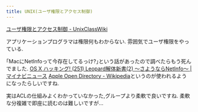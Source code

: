 ```yaml
---
title: UNIX(ユーザ権限とアクセス制御)
---
```


[ユーザ権限とアクセス制御 - UnixClassWiki](https://uc2.h2np.net/index.php/%E3%83%A6%E3%83%BC%E3%82%B6%E6%A8%A9%E9%99%90%E3%81%A8%E3%82%A2%E3%82%AF%E3%82%BB%E3%82%B9%E5%88%B6%E5%BE%A1)

アプリケーションプログラマは権限何もわからない.
雰囲気でユーザ権限をやっている.

｢MacにNetInfoって今存在してるっけ?｣という話があったので調べたらもう死んでました.
[OS X ハッキング! (251) Leopard解体新書(2) ～さようならNetInfo～ | マイナビニュース](http://news.mynavi.jp/column/osx/251/)
[Apple Open Directory - Wikipedia](https://ja.wikipedia.org/wiki/Apple_Open_Directory)というのが使われるようになったらしいですね.

実はACLの仕組みよくわかっていなかった,グループより柔軟で良いですね.
柔軟な分複雑で即座に読むのは難しいですが…
